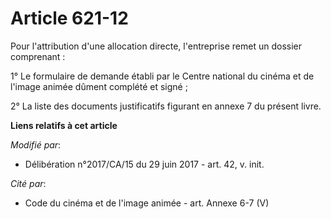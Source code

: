 # Article 621-12

Pour l'attribution d'une allocation directe, l'entreprise remet un dossier comprenant :

1° Le formulaire de demande établi par le Centre national du cinéma et de l'image animée dûment complété et signé ;

2° La liste des documents justificatifs figurant en annexe 7 du présent livre.

**Liens relatifs à cet article**

_Modifié par_:

  - Délibération n°2017/CA/15 du 29 juin 2017 - art. 42, v. init.

_Cité par_:

  - Code du cinéma et de l'image animée - art. Annexe 6-7 (V)
